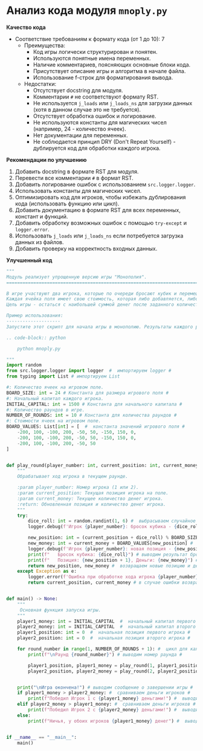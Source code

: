 # Анализ кода модуля `mnoply.py`

**Качество кода**
 -  Соответствие требованиям к формату кода (от 1 до 10): 7
    -  Преимущества:
        - Код игры логически структурирован и понятен.
        -  Используются понятные имена переменных.
        -  Наличие комментариев, поясняющих основные блоки кода.
        -  Присутствует описание игры и алгоритма в начале файла.
        -  Использование f-строк для форматирования вывода.
    -  Недостатки:
        -  Отсутствует docstring для модуля.
        -  Комментарии `#` не соответствуют формату RST.
        -  Не используется `j_loads` или `j_loads_ns` для загрузки данных (хотя в данном случае это не требуется).
        -  Отсутствует обработка ошибок и логирование.
        -  Не используются константы для магических чисел (например, 24 - количество ячеек).
        -  Нет документации для переменных.
        -  Не соблюдается принцип DRY (Don't Repeat Yourself) - дублируется код для обработки каждого игрока.

**Рекомендации по улучшению**

1. Добавить docstring в формате RST для модуля.
2. Перевести все комментарии `#` в формат RST.
3. Добавить логирование ошибок с использованием `src.logger.logger`.
4. Использовать константы для магических чисел.
5. Оптимизировать код для игроков, чтобы избежать дублирования кода (использовать функцию или цикл).
6. Добавить документацию в формате RST для всех переменных, констант и функций.
7. Добавить обработку возможных ошибок с помощью `try-except` и `logger.error`.
8. Использовать `j_loads` или `j_loads_ns` если потребуется загрузка данных из файлов.
9. Добавить проверку на корректность входных данных.

**Улучшенный код**

```python
"""
Модуль реализует упрощенную версию игры "Монополия".
=========================================================================================

В игре участвуют два игрока, которые по очереди бросают кубик и перемещаются по игровому полю.
Каждая ячейка поля имеет свою стоимость, которая либо добавляется, либо вычитается из капитала игрока.
Цель игры - остаться с наибольшей суммой денег после заданного количества раундов.

Пример использования:
--------------------
Запустите этот скрипт для начала игры в монополию. Результаты каждого раунда и победитель будут выведены в консоль.

.. code-block:: python

    python mnoply.py

"""
import random
from src.logger.logger import logger  #  импортируем logger #
from typing import List # импортируем List

#: Количество ячеек на игровом поле.
BOARD_SIZE: int = 24 # Константа для размера игрового поля #
#: Начальный капитал каждого игрока.
INITIAL_CAPITAL: int = 1500 # Константа для начального капитала #
#: Количество раундов в игре.
NUMBER_OF_ROUNDS: int = 10 # Константа для количества раундов #
#: Стоимости ячеек на игровом поле.
BOARD_VALUES: List[int] = [  #  константа значений игрового поля #
    -200, 100, -100, 200, -50, 50, -150, 150, 0,
    -200, 100, -100, 200, -50, 50, -150, 150, 0,
    -200, 100, -100, 200, -50, 50
]


def play_round(player_number: int, current_position: int, current_money: int) -> tuple[int, int]:
    """
    Обрабатывает ход игрока в текущем раунде.

    :param player_number: Номер игрока (1 или 2).
    :param current_position: Текущая позиция игрока на поле.
    :param current_money: Текущее количество денег игрока.
    :return: Обновленная позиция и количество денег игрока.
    """
    try:
        dice_roll: int = random.randint(1, 6) #  выбрасываем случайное число от 1 до 6 #
        logger.debug(f'Игрок {player_number}: бросок кубика - {dice_roll}') # логируем бросок кубика #

        new_position: int = (current_position + dice_roll) % BOARD_SIZE #  вычисляем новую позицию #
        new_money: int = current_money + BOARD_VALUES[new_position] #  обновляем деньги #
        logger.debug(f'Игрок {player_number}: новая позиция - {new_position + 1}, деньги - {new_money}') #  логируем новую позицию и деньги #
        print(f"   Бросок кубика: {dice_roll}") # выводим результат броска кубика #
        print(f"   Позиция: {new_position + 1}, Деньги: {new_money}") #  выводим текущую позицию и деньги игрока #
        return new_position, new_money #  возвращаем новые позицию и деньги #
    except Exception as e:
        logger.error(f'Ошибка при обработке хода игрока {player_number}: {e}') # логируем ошибку #
        return current_position, current_money # в случае ошибки возвращаем прежние значения #


def main() -> None:
    """
     Основная функция запуска игры.
    """
    player1_money: int = INITIAL_CAPITAL  #  начальный капитал первого игрока #
    player2_money: int = INITIAL_CAPITAL  #  начальный капитал второго игрока #
    player1_position: int = 0  #  начальная позиция первого игрока #
    player2_position: int = 0  #  начальная позиция второго игрока #

    for round_number in range(1, NUMBER_OF_ROUNDS + 1): #  цикл для каждого раунда #
        print(f"\nРаунд {round_number}") # выводим номер раунда #

        player1_position, player1_money = play_round(1, player1_position, player1_money) #  вызываем функцию для первого игрока #
        player2_position, player2_money = play_round(2, player2_position, player2_money) #  вызываем функцию для второго игрока #


    print("\nИгра окончена!") # выводим сообщение о завершении игры #
    if player1_money > player2_money: #  сравниваем деньги игроков #
        print(f"Победил Игрок 1 с {player1_money} деньгами!") #  выводим сообщение о победе первого игрока #
    elif player2_money > player1_money: #  сравниваем деньги игроков #
        print(f"Победил Игрок 2 с {player2_money} деньгами!") #  выводим сообщение о победе второго игрока #
    else:
        print(f"Ничья, у обоих игроков {player1_money} денег") #  выводим сообщение о ничьей #


if __name__ == "__main__":
    main()
```